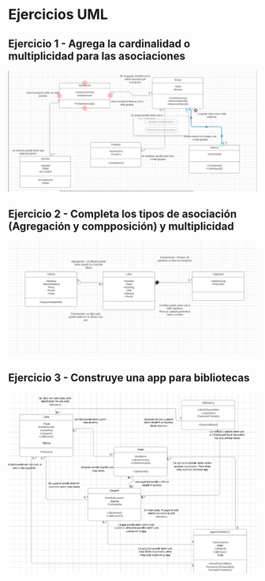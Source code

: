 # Ejercicios UML
## Ejercicio 1 - Agrega la cardinalidad o multiplicidad para las asociaciones
![Resuelto](https://github.com/elrowber21/POO/blob/master/UML/UML1.PNG)
## Ejercicio 2 - Completa los tipos de asociación (Agregación y compposición) y multiplicidad
![Resuelto](https://github.com/elrowber21/POO/blob/master/UML/UML2.PNG)
## Ejercicio 3 - Construye una app para bibliotecas
![Resuelto](https://github.com/elrowber21/POO/blob/master/UML/UML3.PNG)